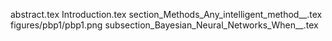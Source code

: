 abstract.tex
Introduction.tex
section_Methods_Any_intelligent_method__.tex
figures/pbp1/pbp1.png
subsection_Bayesian_Neural_Networks_When__.tex
